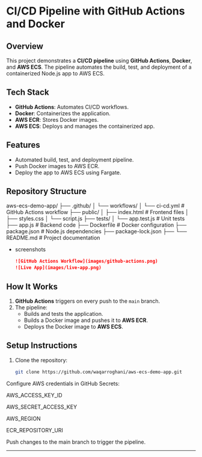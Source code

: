 



# CI/CD Pipeline with GitHub Actions and Docker

## Overview
This project demonstrates a **CI/CD pipeline** using **GitHub Actions**, **Docker**, and **AWS ECS**. The pipeline automates the build, test, and deployment of a containerized Node.js app to AWS ECS.

## Tech Stack
- **GitHub Actions**: Automates CI/CD workflows.
- **Docker**: Containerizes the application.
- **AWS ECR**: Stores Docker images.
- **AWS ECS**: Deploys and manages the containerized app.

## Features
- Automated build, test, and deployment pipeline.
- Push Docker images to AWS ECR.
- Deploy the app to AWS ECS using Fargate.

## Repository Structure
aws-ecs-demo-app/
├── .github/
│ └── workflows/
│ └── ci-cd.yml # GitHub Actions workflow
├── public/
│ ├── index.html # Frontend files
│ ├── styles.css
│ └── script.js
├── tests/
│ └── app.test.js # Unit tests
├── app.js # Backend code
├── Dockerfile # Docker configuration
├── package.json # Node.js dependencies
├── package-lock.json
├── 
└── README.md # Project documentation

- screenshots
     ```markdown
     ![GitHub Actions Workflow](images/github-actions.png)
     ![Live App](images/live-app.png)

## How It Works
1. **GitHub Actions** triggers on every push to the `main` branch.
2. The pipeline:
   - Builds and tests the application.
   - Builds a Docker image and pushes it to **AWS ECR**.
   - Deploys the Docker image to **AWS ECS**.

## Setup Instructions
1. Clone the repository:
   ```bash
   git clone https://github.com/waqarroghani/aws-ecs-demo-app.git
Configure AWS credentials in GitHub Secrets:

AWS_ACCESS_KEY_ID

AWS_SECRET_ACCESS_KEY

AWS_REGION

ECR_REPOSITORY_URI

Push changes to the main branch to trigger the pipeline.












---

